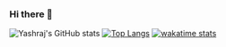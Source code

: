 ### Hi there 👋
![Yashraj's GitHub stats](https://github-readme-stats.vercel.app/api?username=yashraj2003e&show_icons=true&theme=nightowl) 
[![Top Langs](https://github-readme-stats.vercel.app/api/top-langs/?username=yashraj2003e&theme=nightowl)](https://github.com/yashraj2003e/github-readme-stats)
[![wakatime stats](https://github-readme-stats.vercel.app/api/wakatime?username=yashraj2003e&theme=nightowl&layout=compact)](https://github.com/yashraj2003e/github-readme-stats)


